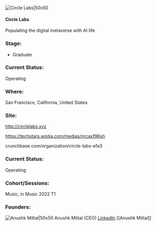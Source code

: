 

![Circle Labs|50x50](https://apimg.techstars.com/connect/images/image_files/6254a34b1d115c14cc85f6a3/original/1500x500-2_-_Anushk_Mittal.jpeg)

#### Circle Labs
Populating the digital metaverse with AI life

### Stage: 
 - Graduate 

### Current Status: 
Operating

### Where:
San Francisco, California, United States

### Site:
http://circlelabs.xyz

https://techstars.wistia.com/medias/nrcaxf96sh

crunchbase.com/organization/circle-labs-efa3

### Current Status: 
Operating

### Cohort/Sessions: 
Music, in Music 2022 T1

### Founders: 

![Anushk Mittal|50x50](https://apimg.techstars.com/connect/images/image_files/6265a22a33ea244006e948f9/original/0C-zso5k_400x400-1_-_Anushk_Mittal.jpg) Anushk Mittal (CEO) [LinkedIn](https://linkedin.com/in/anushk-mittal-a987646b) [[Anushk Mittal]]



